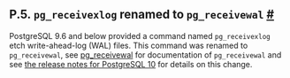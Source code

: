 ## P.5. `pg_receivexlog` renamed to `pg_receivewal` [#](#APP-PGRECEIVEXLOG)

PostgreSQL 9.6 and below provided a command named `pg_receivexlog` etch write-ahead-log (WAL) files. This command was renamed to `pg_receivewal`, see [pg\_receivewal](app-pgreceivewal "pg_receivewal") for documentation of `pg_receivewal` and see [the release notes for PostgreSQL 10](release-prior "E.2. Prior Releases") for details on this change.